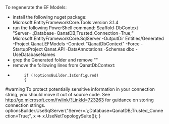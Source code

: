 To regenerate the EF Models:
- install the following nuget package: Microsoft.EntityFrameworkCore.Tools version 3.1.4
- run the following PowerShell command:
	Scaffold-DbContext "Server=.\;Database=QanatDB;Trusted_Connection=True;" Microsoft.EntityFrameworkCore.SqlServer -OutputDir Entities/Generated -Project Qanat.EFModels -Context "QanatDbContext" -Force -StartupProject Qanat.API -DataAnnotations -Schemas dbo -UseDatabaseNames
- grep the Generated folder and remove ""
- remove the following lines from QanatDbContext:
-          if (!optionsBuilder.IsConfigured)
           {
#warning To protect potentially sensitive information in your connection string, you should move it out of source code. See http://go.microsoft.com/fwlink/?LinkId=723263 for guidance on storing connection strings.
                optionsBuilder.UseSqlServer("Server=.\\;Database=QanatDB;Trusted_Connection=True;", x => x.UseNetTopologySuite());
            }
